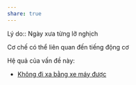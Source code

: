 ```yaml
---
share: true
---
```

Lý do:: Ngày xưa từng lỡ nghịch

Cơ chế có thể liên quan đến tiếng động cơ

Hệ quả của vấn đề này:
- [Không đi xa bằng xe máy được](../../Kh%C3%B3%20kh%C4%83n/Th%E1%BB%83%20ch%E1%BA%A5t/Kh%C3%B4ng%20%C4%91i%20xa%20b%E1%BA%B1ng%20xe%20m%C3%A1y%20%C4%91%C6%B0%E1%BB%A3c.md)

